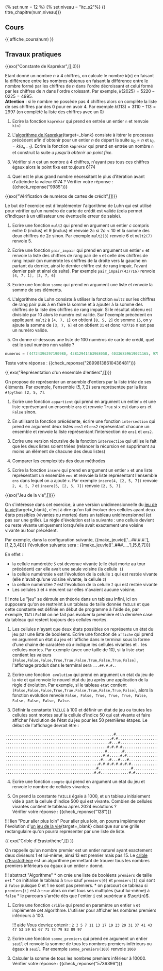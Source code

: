 {% set num = 12 %}
{% set niveau = "itc_s2"%}
{{ titre_chapitre(num,niveau)}}

## Cours

{{ affiche_cours(num) }}

## Travaux pratiques

{{exo("Constante de Kaprekar",[],0)}}

Etant donné un nombre $n$ à 4 chiffres, on calcule le nombre $k(n)$ en faisant la différence entre les nombres obtenus en faisant la différence entre le nombre formé par les chiffres de $n$ dans l'ordre décroissant et celui formé par les chiffres de $n$ dans l'ordre croissant. Par exemple, $k(2025) = 5220 - 0225 = 4995$.  
**Attention** : si le nombre ne possède pas 4 chiffres alors on complète la liste de ses chiffres par des 0 pour en avoir 4. Par exemple $k(113) = 3110 - 113 = 2997$ (on complété la liste des chiffres avec un 0)


1. Ecrire la fonction `kaprekar` qui prend en entrée un entier `n` et renvoie `k(n)`

2. L'[algorithme de Kaprekar](https://fr.wikipedia.org/wiki/Algorithme_de_Kaprekar){target=_blank} consiste à itérer le processus précédent afin d'obtenir pour un entier $n$ de départ la suite $u_0 = n$ et $u_n = k(u_{n-1})$. Ecrire la fonction `kaprekar` qui prend en entrée un nombre `n` et construit la suite $u$ *jusqu'à obtenir un point fixe*.

3. Vérifier si $n$ est un nombre à 4 chiffres, n'ayant pas tous ces chiffres égaux alors le point fixe est toujours 6174

4. Quel est le plus grand nombre nécessitant le plus d'itération avant d'atteindre la valeur $6174$ ?
    Vérifier votre réponse : {{check_reponse("9985")}}

{{exo("Vérification de numéros de cartes de crédit",[])}}

Le but de l'exercice est d'implémenter l'algorithme de Luhn qui est utilisé pour vérifier qu'un numéro de carte de crédit est valide (cela permet d'indiquer à un utilisateur une éventuelle erreur de saisie). 

1. Ecrire une fonction `mult2` qui prend en argument un entier $c$ compris entre 0 (inclus) et 9 (inclus) et renvoie $2c$ si $2c <10$ et la somme des deux chiffres de $2c$ sinon. Par exemple `mult2(3)` renvoie 6 et `mult2(7)` renvoie 5.

2. Ecrire une fonction `pair_impair` qui prend en argument un entier `n` et renvoie la liste des chiffres de rang pair de `n` et celle des chiffres de rang impair (on numérote les chiffres de la droite vers la gauche en partant du dernier, ainsi le dernier chiffre est de rang impair, l'avant dernier pair et ainsi de suite). Par exemple `pair_impair(437716)` renvoie `[4, 7, 1], [3, 7, 6]`

3. Ecrire une fonction `somme` qui prend en argument une liste et renvoie la somme de ses éléments.

3. L'algorithme de Luhn consiste à utiliser la fonction `mult2` sur les chiffres de rang pair puis à en faire la somme et à ajouter à la somme des chiffres de la liste des chiffres de rang impair. Si le résultat obtenu est divisible par 10 alors le numéro est valide. Sur l'exemple précédent en appliquant  `mult2` à `[4, 7, 1]` on obtient `[8, 5, 2]` de somme `15`, on y ajoute la somme de `[3, 7, 6]` et on obtient `31` et donc `437716` n'est pas un numéro valide.

4. On donne ci-dessous une liste de 100 numéros de carte de crédit, quel est le seul numéro non valide ?
```python
numeros = [44724396297190980, 43812941463968050, 40336859619021165, 97597964422415457, 63536337821290779, 23593379330529192, 97589837393456264, 49578407512545811, 61260793581116966, 18229030539250716, 37661419230027694, 83581156863942036, 74789447939228909, 81951217181555722, 61458591443397390, 32616836055289686, 46290817839070207, 26437148529668464, 86755609112796028, 14389645842408464, 72720990480661263, 49874256626186371, 16903438994602296, 64128901250176874, 53533020809649422, 98705680238646633, 85084614929430435, 41112520608651663, 60019959766331664, 21281815098526996, 95450502161757745, 85678747145461081, 82458220821170890, 67599313123885579, 84856804675179117, 52069983417800204, 47585990612571006, 87506528950643599, 30803020167237142, 13940485924959645, 48298029626456742, 47138507898189063, 32386029801404399, 12354409205786577, 34853968470741591, 46003466701348719, 92693026950309371, 96173793280834549, 96281186183874465, 12510865919923254, 65193723559088809, 20330035658177402, 39127055853219640, 41057010958900453, 10443299015945605, 46593450887667429, 84983986612972153, 28781094621777423, 23001254903010795, 67742266247507485, 11626476304983383, 88445443233414572, 51696521110319347, 25122716434857190, 97952551849249814, 46392651429528390, 39373396873361454, 59233755763273459, 46368053811925930, 35311694316315746, 78237568108638542, 22231222579719332, 38119418911655365, 78471175610145217, 34899096301750635, 40720878286084573, 41155227796966741, 80881300081257552, 32557104073371197, 87179522658944421, 85770043209533859, 30704767511944407, 70563312858597934, 90699235054330625, 85812123348689794, 89448070096465873, 42563782299333777, 87017731661435741, 60070092775907955, 95358303409643638, 75812507878201098, 28998138610436481, 91287898770743086, 66348314720609533, 63370008434111897, 74458945060046982, 46194937943385775, 75423184274922445, 38537036031496736, 76948153146211653]
```
Teste votre réponse : {{check_reponse("28998138610436481")}}

{{ exo("Représentation d'un ensemble d'entiers",[])}}

On propose de représenter un ensemble d'entiers par la liste *triée* de ses éléments. Par exemple, l'ensemble $\{5, 7, 2 \}$ sera représentée par la liste `#!python [2, 5, 7]`.


1. Ecrire une fonction `appartient` qui prend en argument  un entier `x` et une liste représentant un ensemble `ens` et renvoie `True` si `x` est dans `ens` et `False` sinon.

2. En utilisant la fonction précédente, écrire une fonction `intersection` qui prend en argument deux listes `ens1` et `ens2` représentant chacune un ensemble et renvoie la liste représentant l'intersection de `ens1` et `ens2`.

3. Ecrire une version récursive de la fonction `intersection` qui utilise le fait que les deux listes soient triées (relancer la récursion en supprimant au moins un élément de chacune des deux listes)

4. Comparer les complexités des deux méthodes

5. Ecrire la fonction `insere` qui prend en argument  un entier `x` et une liste représentant un ensemble `ens` et renvoie la liste représentant l'ensemble `ens` dans lequel on a ajouté `x`. Par exemple `insere(4, [2, 5, 7])` renvoie `2, 4, 5, 7` et `insere(5, [2, 5, 7])` renvoie `[2, 5, 7]`.



{{exo("Jeu de la vie",[])}} 

On s'intéresse dans cet exercice, à une version unidimensionnelle du [jeu de la vie](https://fr.wikipedia.org/wiki/Jeu_de_la_vie){target=_blank}, c'est à dire qu'on fait évoluer des cellules ayant deux états possibles (vivantes ou mortes) dans un tableau unidimensionnel (et pas sur une grille). La règle d'évolution est la suivante : une cellule devient ou reste vivante uniquement lorsqu'elle avait exactement une voisine vivante au tour précédent. 

Par exemple, dans la configuration suivante, 
{{make_jeuvie(['...##.#.#.'],[1,2,3,4])}} 
l'évolution suivante sera :
{{make_jeuvie(['..###.....'],[5,6,7])}}

En effet :

* la cellule numérotée `5` est devenue vivante (elle était morte au tour précédent) car elle avait une seule voisine (la cellule  `1`)
* la cellule numérotée `6` est l'évolution de la celulle `1` qui est restée vivante (elle n'avait qu'une voisine vivante, la cellule `2`)
* la cellule numérotée `7` est l'évolution de la celulle `2` qui est restée vivante
* Les cellules `3` et `4` meurent car elles n'avaient aucune voisine.

!!! note
    Le "jeu" se déroule en théorie dans un tableau infini, ici on supposera qu'on se restreint à un tableau de taille donnée `TAILLE` et que cette constante est définie en début de programme à l'aide de, par exemple, `TAILLE=100` on ne fait pas évoluer la première et la dernière case du tableau qui restent toujours des cellules mortes.

1. Les cellules n'ayant que deux états possibles on représente un état du jeu par une liste de booléens. Ecrire une fonction de `affiche`  qui prend en argument un état du jeu et l'affiche dans le terminal sous la forme d'une chaine de caractère où `#` indique les cellules vivantes et `.` les cellules mortes. Par exemple (avec une taille de 10), si la liste `etat `contient les valeurs `[False,False,False,True,True,False,True,False,True,False]` , l'affichage produit dans le terminal sera `...##.#.#.`.

2. Ecrire une fonction  `evolution` qui prend en argument un etat du jeu de la vie et qui renvoie le nouvel état du jeu après une application de la règle d'évolution. Par exemple, si le tableau `etat` contient `[False,False,False,True,True,False,True,False,True,False]`, alors la fonction evolution renvoie `False, False, True, True, True, False, False, False, False, False`.


3. Définir la constante `TAILLE` à 100 et définir un état de jeu ou toutes les cellules sont mortes sauf la cellule d'indice 50 qui est vivante et faire afficher l'évolution de l'état du jeu pour les 50 premières étapes. Le début de l'affichage devrait être :
```
..................................................#.................................................
.................................................#.#................................................
................................................#...#...............................................
...............................................#.#.#.#..............................................
..............................................#.......#.............................................
.............................................#.#.....#.#............................................
............................................#...#...#...#...........................................
...........................................#.#.#.#.#.#.#.#..........................................
..........................................#...............#.........................................
.........................................#.#.............#.#........................................
```

4. Ecrire une fonction `compte` qui prend en argument un état du jeu et renvoie le nombre de cellules vivantes.

5. On prend la constante `TAILLE` égale à 1000, et un tableau initialement vide à part la cellule d'indice 500 qui est vivante. Combien de cellules vivantes contient le tableau après 2024 évolutions ?   
Vérifier votre réponse : {{check_reponse("128")}}

!!! lien "Pour aller plus loin"
    Pour aller plus loin, on pourra implémenter l'évolution d'[un jeu de la vie](https://fr.wikipedia.org/wiki/Jeu_de_la_vie){target=_blank} classique sur une grille rectangulaire qu'on pourra représenter par une liste de liste.



{{ exo("Crible d'Erastothène",[]) }}

On rappelle qu'un nombre premier est un entier naturel ayant exactement deux diviseurs 1 et lui-même, ainsi 13 est premier mais pas 15. Le [crible d'Erastothène](https://fr.wikipedia.org/wiki/Crible_d%27%C3%89ratosth%C3%A8ne) est un algorithme permettant de trouver tous les nombres premiers inférieurs ou égaux à un entier `n` donné. 

!!! abstract "Algorithme"
    * on crée une liste de booléens `premiers` de taille `n+1`
    * on initialise le tableau à `true` sauf `premiers[0]` et `premiers[1]` qui sont à `false` puisque  $0$ et $1$ ne sont pas premiers.
    * on parcourt ce tableau si `premiers[i]` est à `true` alors on met tous ses multiples (sauf lui-même) à `false`
    * le parcours s'arrête dès que l'entier `i` est supérieur à $\sqrt{n}$.  

1. Ecrire une fonction `crible` qui prend en paramètre un entier `n` et implémente cet algorithme. L'utiliser pour afficher les nombres premiers inférieurs à 100.

    !!! aide
        Vous devriez obtenir : `2 3 5 7 11 13 17 19 23 29 31 37 41 43 47 53 59 61 67 71 73 79 83 89 97`

2. Ecrire une fonction `somme_premiers` qui prend en argument un entier `seuil` et renvoie la somme de tous les nombres premiers inférieurs ou égaux à `seuil`. Par exemple `somme_premiers(100)` renvoie `1060`

3. Calculer la somme de tous les nombres premiers inférieur à 10000.  
Vérifier votre réponse : {{check_reponse("5736396")}}